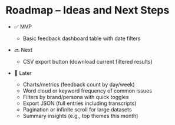 # Roadmap – Ideas and Next Steps

- ✅ MVP
  - Basic feedback dashboard table with date filters

- 🔜 Next
  - CSV export button (download current filtered results)

- 🚀 Later
  - Charts/metrics (feedback count by day/week)
  - Word cloud or keyword frequency of common issues
  - Filters by brand/persona with quick toggles
  - Export JSON (full entries including transcripts)
  - Pagination or infinite scroll for large datasets
  - Summary insights (e.g., top themes this month)
